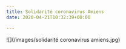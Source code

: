 ```yaml
---
title: Solidarité coronavirus Amiens
date: 2020-04-21T10:32:39+00:00

---
```

![](/images/solidarité coronavirus amiens.jpg)
